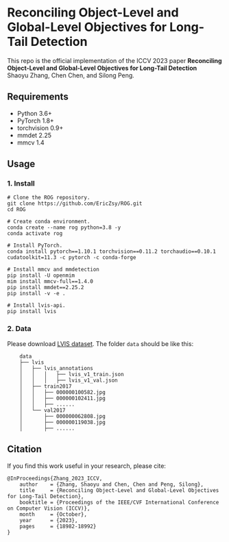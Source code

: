 # Reconciling Object-Level and Global-Level Objectives for Long-Tail Detection

This repo is the official implementation of the ICCV 2023 paper **Reconciling Object-Level and Global-Level Objectives for Long-Tail Detection**
\
Shaoyu Zhang, Chen Chen, and Silong Peng.


## Requirements 
- Python 3.6+
- PyTorch 1.8+
- torchvision 0.9+
- mmdet 2.25
- mmcv 1.4


## Usage
### 1. Install
~~~
# Clone the ROG repository.
git clone https://github.com/EricZsy/ROG.git
cd ROG 

# Create conda environment.
conda create --name rog python=3.8 -y 
conda activate rog

# Install PyTorch.
conda install pytorch==1.10.1 torchvision==0.11.2 torchaudio==0.10.1 cudatoolkit=11.3 -c pytorch -c conda-forge

# Install mmcv and mmdetection
pip install -U openmim
mim install mmcv-full==1.4.0
pip install mmdet==2.25.2 
pip install -v -e .

# Install lvis-api. 
pip install lvis
~~~

### 2. Data
Please download [LVIS dataset](https://www.lvisdataset.org/dataset). The folder `data` should be like this:
~~~
    data
    ├── lvis
    │   ├── lvis_annotations
    │   │   │   ├── lvis_v1_train.json
    │   │   │   ├── lvis_v1_val.json
    │   ├── train2017
    │   │   ├── 000000100582.jpg
    │   │   ├── 000000102411.jpg
    │   │   ├── ......
    │   └── val2017
    │       ├── 000000062808.jpg
    │       ├── 000000119038.jpg
    │       ├── ......
~~~





## Citation
If you find this work useful in your research, please cite:

	@InProceedings{Zhang_2023_ICCV,
        author    = {Zhang, Shaoyu and Chen, Chen and Peng, Silong},
        title     = {Reconciling Object-Level and Global-Level Objectives for Long-Tail Detection},
        booktitle = {Proceedings of the IEEE/CVF International Conference on Computer Vision (ICCV)},
        month     = {October},
        year      = {2023},
        pages     = {18982-18992}
    }